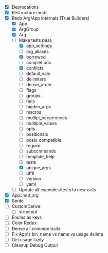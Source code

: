 - [x] Deprecations
- [x] Restructure mods
- [x] Redo Arg/App internals (True Builders)
  - [x] App
  - [x] ArgGroup
  - [x] Arg
  - [ ] Make tests pass
    - [x] app_settings
    - [ ] arg_aliases
    - [x] borrowed
    - [ ] completions
    - [x] conflicts
    - [ ] default_vals
    - [ ] delimiters
    - [ ] derive_order
    - [ ] flags
    - [ ] groups
    - [ ] help
    - [ ] hidden_args
    - [ ] macros
    - [ ] multipl_occurrences
    - [ ] multiple_values
    - [ ] opts
    - [ ] positionals
    - [ ] posix_compatible
    - [ ] require
    - [ ] subcommands
    - [ ] template_help
    - [ ] tests
    - [x] unique_args
    - [ ] utf8
    - [ ] version
    - [ ] yaml
  - [ ] Update all examples/tests to new calls
- [x] App::mut_arg
- [x] Serde
- [ ] CustomDerive
  - [ ] structopt
- [ ] Enums as keys
- [ ] Color Redux
- [ ] Derive all common traits
- [ ] Fix App's bin_name vs name vs usage delima
- [ ] Get usage lazily
- [ ] Cleanup Debug Output
